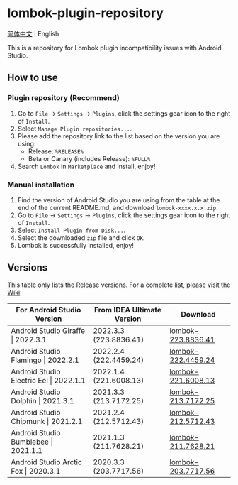 # lombok-plugin-repository

[简体中文](/README.md) | English

This is a repository for Lombok plugin incompatibility issues with Android Studio.

## How to use

### Plugin repository (Recommend)

1. Go to `File` -> `Settings` -> `Plugins`, click the settings gear icon to the right of `Install`.
2. Select `Manage Plugin repositories...`.
3. Please add the repository link to the list based on the version you are using:
   + Release: `%RELEASE%`
   + Beta or Canary (includes Release): `%FULL%`
4. Search `Lombok` in `Marketplace` and install, enjoy!

### Manual installation

1. Find the version of Android Studio you are using from the table at the end of the current README.md, and download `lombok-xxxx.x.x.zip`.
2. Go to `File` -> `Settings` -> `Plugins`, click the settings gear icon to the right of `Install`.
3. Select `Install Plugin from Disk...`.
4. Select the downloaded `zip` file and click `OK`.
5. Lombok is successfully installed, enjoy!

## Versions

This table only lists the Release versions. For a complete list, please visit the [Wiki](https://github.com/sgpublic/lombok-plugin-repository/wiki).

| For Android Studio Version | From IDEA Ultimate Version | Download |
|----------------------------|----------------------------|----------|
| Android Studio Giraffe \| 2022.3.1 | 2022.3.3 (223.8836.41) | [lombok-223.8836.41](https://raw.githubusercontent.com/sgpublic/lombok-plugin-repository/repository/plugins/223.8836.35/lombok-223.8836.41.zip) |
| Android Studio Flamingo \| 2022.2.1 | 2022.2.4 (222.4459.24) | [lombok-222.4459.24](https://raw.githubusercontent.com/sgpublic/lombok-plugin-repository/repository/plugins/222.4459.24/lombok-222.4459.24.zip) |
| Android Studio Electric Eel \| 2022.1.1 | 2022.1.4 (221.6008.13) | [lombok-221.6008.13](https://raw.githubusercontent.com/sgpublic/lombok-plugin-repository/repository/plugins/221.6008.13/lombok-221.6008.13.zip) |
| Android Studio Dolphin \| 2021.3.1 | 2021.3.3 (213.7172.25) | [lombok-213.7172.25](https://raw.githubusercontent.com/sgpublic/lombok-plugin-repository/repository/plugins/213.7172.25/lombok-213.7172.25.zip) |
| Android Studio Chipmunk \| 2021.2.1 | 2021.2.4 (212.5712.43) | [lombok-212.5712.43](https://raw.githubusercontent.com/sgpublic/lombok-plugin-repository/repository/plugins/212.5712.43/lombok-212.5712.43.zip) |
| Android Studio Bumblebee \| 2021.1.1 | 2021.1.3 (211.7628.21) | [lombok-211.7628.21](https://raw.githubusercontent.com/sgpublic/lombok-plugin-repository/repository/plugins/211.7628.21/lombok-211.7628.21.zip) |
| Android Studio Arctic Fox \| 2020.3.1 | 2020.3.3 (203.7717.56) | [lombok-203.7717.56](https://raw.githubusercontent.com/sgpublic/lombok-plugin-repository/repository/plugins/203.7717.56/lombok-203.7717.56.zip) |
